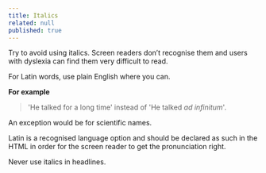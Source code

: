 ```yaml
---
title: Italics
related: null
published: true
---
```


Try to avoid using italics. Screen readers don’t recognise them and users with dyslexia can find them very difficult to read.

For Latin words, use plain English where you can.

**For example** 

> 'He talked for a long time' instead of 'He talked _ad infinitum_'.

An exception would be for scientific names.

Latin is a recognised language option and should be declared as such in the HTML in order for the screen reader to get the pronunciation right.

Never use italics in headlines.